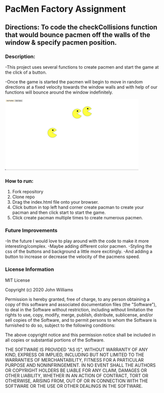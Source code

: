 # PacMen Factory Assignment
## Directions: To code the checkCollisions function that would bounce pacmen off the walls of the window & specify pacmen position.


### Description:
-This project uses several functions to create pacmen and start the game at the click of a button.

-Once the game is started the pacmen will begin to move in random directions at a fixed velocity towards the window walls and with help of our functions will bounce around the window indefinitely.

![Screenshot of the updated application](./PacMenScreenshot.jpg)

### How to run: 
1. Fork repository
2. Clone repo
3. Drag the index.html file onto your browser.
4. Click button in top left hand corner create pacman to create your pacman and then click start to start the game.
5. Click create pacman multiple times to create numerous pacmen.

### Future Improvements
-In the future I would love to play around with the code to make it more interesting/complex. 
-Maybe adding different color pacmen.
-Styling the css of the buttons and background a little more excitingly.
-And adding a button to increase or decrease the velocity of the pacmens speed.

### License Information
MIT License

Copyright (c) 2020 John Williams

Permission is hereby granted, free of charge, to any person obtaining a copy
of this software and associated documentation files (the "Software"), to deal
in the Software without restriction, including without limitation the rights
to use, copy, modify, merge, publish, distribute, sublicense, and/or sell
copies of the Software, and to permit persons to whom the Software is
furnished to do so, subject to the following conditions:

The above copyright notice and this permission notice shall be included in all
copies or substantial portions of the Software.

THE SOFTWARE IS PROVIDED "AS IS", WITHOUT WARRANTY OF ANY KIND, EXPRESS OR
IMPLIED, INCLUDING BUT NOT LIMITED TO THE WARRANTIES OF MERCHANTABILITY,
FITNESS FOR A PARTICULAR PURPOSE AND NONINFRINGEMENT. IN NO EVENT SHALL THE
AUTHORS OR COPYRIGHT HOLDERS BE LIABLE FOR ANY CLAIM, DAMAGES OR OTHER
LIABILITY, WHETHER IN AN ACTION OF CONTRACT, TORT OR OTHERWISE, ARISING FROM,
OUT OF OR IN CONNECTION WITH THE SOFTWARE OR THE USE OR OTHER DEALINGS IN THE
SOFTWARE.
